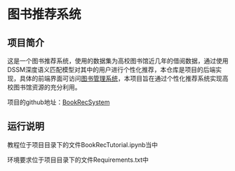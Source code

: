 # 图书推荐系统

## 项目简介

这是一个图书推荐系统，使用的数据集为高校图书馆近几年的借阅数据，通过使用DSSM深度语义匹配模型对其中的用户进行个性化推荐，本仓库是项目的后端实现，具体的前端界面可访问[图书管理系统](https://mikus.love/book/login)，本项目旨在通过个性化推荐系统实现高校图书馆资源的充分利用。

项目的github地址：[BookRecSystem](https://github.com/Mikeaser/BookRecSystem)

## 运行说明

教程位于项目目录下的文件BookRecTutorial.ipynb当中

环境要求位于项目目录下的文件Requirements.txt中
